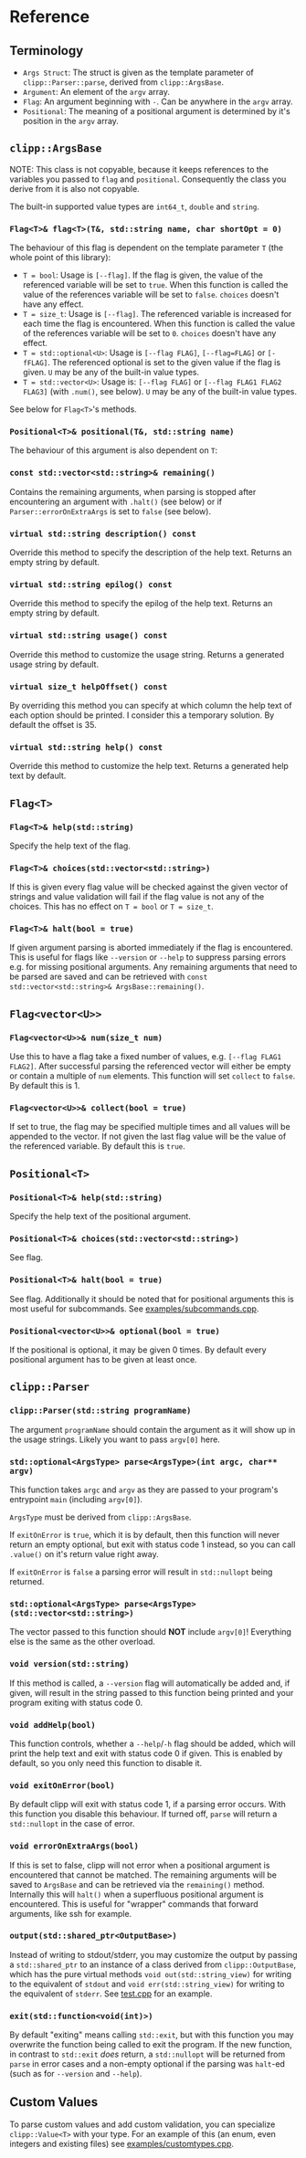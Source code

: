 # Reference
## Terminology
* `Args Struct`: The struct is given as the template parameter of `clipp::Parser::parse`, derived from `clipp::ArgsBase`.
* `Argument`: An element of the `argv` array.
* `Flag`: An argument beginning with `-`. Can be anywhere in the `argv` array.
* `Positional`: The meaning of a positional argument is determined by it's position in the `argv` array.

## `clipp::ArgsBase`
NOTE: This class is not copyable, because it keeps references to the variables you passed to `flag` and `positional`. Consequently the class you derive from it is also not copyable.

The built-in supported value types are `int64_t`, `double` and `string`.

### `Flag<T>& flag<T>(T&, std::string name, char shortOpt = 0)`
The behaviour of this flag is dependent on the template parameter `T` (the whole point of this library):
* `T = bool`: Usage is `[--flag]`. If the flag is given, the value of the referenced variable will be set to `true`. When this function is called the value of the references variable will be set to `false`. `choices` doesn't have any effect.
* `T = size_t`: Usage is `[--flag]`. The referenced variable is increased for each time the flag is encountered. When this function is called the value of the references variable will be set to `0`. `choices` doesn't have any effect.
* `T = std::optional<U>`: Usage is `[--flag FLAG]`, `[--flag=FLAG]` or `[-fFLAG]`. The referenced optional is set to the given value if the flag is given. `U` may be any of the built-in value types.
* `T = std::vector<U>`: Usage is: `[--flag FLAG]` or `[--flag FLAG1 FLAG2 FLAG3]` (with `.num()`, see below). `U` may be any of the built-in value types.

See below for `Flag<T>`'s methods.

### `Positional<T>& positional(T&, std::string name)`
The behaviour of this argument is also dependent on `T`:

### `const std::vector<std::string>& remaining()`
Contains the remaining arguments, when parsing is stopped after encountering an argument with `.halt()` (see below) or if `Parser::errorOnExtraArgs` is set to `false` (see below).

### `virtual std::string description() const`
Override this method to specify the description of the help text. Returns an empty string by default.

### `virtual std::string epilog() const`
Override this method to specify the epilog of the help text. Returns an empty string by default.

### `virtual std::string usage() const`
Override this method to customize the usage string. Returns a generated usage string by default.

### `virtual size_t helpOffset() const`
By overriding this method you can specify at which column the help text of each option should be printed. I consider this a temporary solution. By default the offset is 35.

### `virtual std::string help() const`
Override this method to customize the help text. Returns a generated help text by default.

## `Flag<T>`
### `Flag<T>& help(std::string)`
Specify the help text of the flag.

### `Flag<T>& choices(std::vector<std::string>)`
If this is given every flag value will be checked against the given vector of strings and value validation will fail if the flag value is not any of the choices. This has no effect on `T = bool` or `T = size_t`.

### `Flag<T>& halt(bool = true)`
If given argument parsing is aborted immediately if the flag is encountered. This is useful for flags like `--version` or `--help` to suppress parsing errors e.g. for missing positional arguments. Any remaining arguments that need to be parsed are saved and can be retrieved with `const std::vector<std::string>& ArgsBase::remaining()`.

## `Flag<vector<U>>`
### `Flag<vector<U>>& num(size_t num)`
Use this to have a flag take a fixed number of values, e.g. `[--flag FLAG1 FLAG2]`. After successful parsing the referenced vector will either be empty or contain a multiple of `num` elements. This function will set `collect` to `false`. By default this is 1.

### `Flag<vector<U>>& collect(bool = true)`
If set to true, the flag may be specified multiple times and all values will be appended to the vector. If not given the last flag value will be the value of the referenced variable. By default this is `true`.

## `Positional<T>`
### `Positional<T>& help(std::string)`
Specify the help text of the positional argument.

### `Positional<T>& choices(std::vector<std::string>)`
See flag.

### `Positional<T>& halt(bool = true)`
See flag. Additionally it should be noted that for positional arguments this is most useful for subcommands. See [examples/subcommands.cpp](./examples/subcommands.cpp).

### `Positional<vector<U>>& optional(bool = true)`
If the positional is optional, it may be given 0 times. By default every positional argument has to be given at least once.

## `clipp::Parser`
### `clipp::Parser(std::string programName)`
The argument `programName` should contain the argument as it will show up in the usage strings. Likely you want to pass `argv[0]` here.

### `std::optional<ArgsType> parse<ArgsType>(int argc, char** argv)`
This function takes `argc` and `argv` as they are passed to your program's entrypoint `main` (including `argv[0]`).

`ArgsType` must be derived from `clipp::ArgsBase`.

If `exitOnError` is `true`, which it is by default, then this function will never return an empty optional, but exit with status code 1 instead, so you can call `.value()` on it's return value right away.

If `exitOnError` is `false` a parsing error will result in `std::nullopt` being returned.

### `std::optional<ArgsType> parse<ArgsType>(std::vector<std::string>)`
The vector passed to this function should **NOT** include `argv[0]`! Everything else is the same as the other overload.

### `void version(std::string)`
If this method is called, a `--version` flag will automatically be added and, if given, will result in the string passed to this function being printed and your program exiting with status code 0.

### `void addHelp(bool)`
This function controls, whether a `--help`/`-h` flag should be added, which will print the help text and exit with status code 0 if given. This is enabled by default, so you only need this function to disable it.

### `void exitOnError(bool)`
By default clipp will exit with status code 1, if a parsing error occurs. With this function you disable this behaviour. If turned off, `parse` will return a `std::nullopt` in the case of error.

### `void errorOnExtraArgs(bool)`
If this is set to false, clipp will not error when a positional argument is encountered that cannot be matched. The remaining arguments will be saved to `ArgsBase` and can be retrieved via the `remaining()` method. Internally this will `halt()` when a superfluous positional argument is encountered. This is useful for "wrapper" commands that forward arguments, like ssh for example.

### `output(std::shared_ptr<OutputBase>)`
Instead of writing to stdout/stderr, you may customize the output by passing a `std::shared_ptr` to an instance of a class derived from `clipp::OutputBase`, which has the pure virtual methods `void out(std::string_view)` for writing to the equivalent of `stdout`
and `void err(std::string_view)` for writing to the equivalent of `stderr`. See [test.cpp](test.cpp) for an example.

### `exit(std::function<void(int)>)`
By default "exiting" means calling `std::exit`, but with this function you may overwrite the function being called to exit the program. If the new function, in contrast to `std::exit` *does* return, a `std::nullopt` will be returned from `parse` in error cases and a non-empty optional if the parsing was `halt`-ed (such as for `--version` and `--help`).

## Custom Values
To parse custom values and add custom validation, you can specialize `clipp::Value<T>` with your type. For an example of this (an enum, even integers and existing files) see [examples/customtypes.cpp](./examples/customtypes.cpp).
